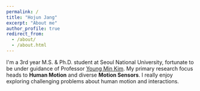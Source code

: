 ```yaml
---
permalink: /
title: "Hojun Jang"
excerpt: "About me"
author_profile: true
redirect_from: 
  - /about/
  - /about.html
---
```


I'm a 3rd year M.S. & Ph.D. student at Seoul National University, fortunate to be under guidance of Professor [Young Min Kim](https://3d.snu.ac.kr/members/).
My primary research focus heads to **Human Motion** and diverse **Motion Sensors**.
I really enjoy exploring challenging problems about human motion and interactions.